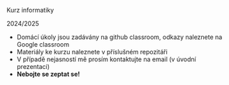 Kurz informatiky

2024/2025
- Domácí úkoly jsou zadávány na github classroom, odkazy naleznete na Google classroom
- Materiály ke kurzu naleznete v příslušném repozitáři
- V případě nejasností mě prosím kontaktujte na email (v úvodní prezentaci)
- **Nebojte se zeptat se!**
